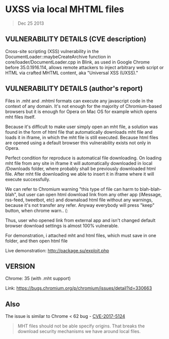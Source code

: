 # UXSS via local MHTML files

> Dec 25 2013

## VULNERABILITY DETAILS (CVE description)

Cross-site scripting (XSS) vulnerability in the DocumentLoader::maybeCreateArchive function in core/loader/DocumentLoader.cpp in Blink, as used in Google Chrome before 35.0.1916.114, allows remote attackers to inject arbitrary web script or HTML via crafted MHTML content, aka "Universal XSS (UXSS)."

## VULNERABILITY DETAILS (author's report)

Files in .mht and .mhtml formats can execute any javascript code in the context of any domain. It's not enough for the majority of Chromium-based browsers but it is enough for Opera on Mac OS for example which opens mht files itself.

Because it's difficult to make user simply open an mht file, a solution was found in the form of html file that automatically downloads mht file and loads it in iframe, in which the mht file is still executed. Because html files are opened using a default browser this vulnerability exists not only in Opera.

Perfect condition for reproduce is automatical file downloading.
On loading mht file from any site in iframe it will automatically downloaded in local /Downloads folder, where probably shall be previously downloaded html file.
After mht file downloading we able to insert it in iframe where it will execute successfully.

We can refer to Chromium warning "this type of file can harm to blah-blah-blah", but user can open html download link from any other app (iMessage, rss-feed, tweetbot, etc) and downaload html file without any warnings, because it's not transfer any refer. Anyway everybody will press "keep" button, when chrome warn.. (:

Thus, user who opened link from external app and isn't changed default browser download settings is almost 100% vulnerable.

For demonstration, i attached mht and html files, which must save in one folder, and then open html file

Live demonstration: http://package.su/exploit.php

## VERSION

Chrome: 35 (with .mht support)

Link: https://bugs.chromium.org/p/chromium/issues/detail?id=330663

## Also

The issue is similar to Chrome < 62 bug - [CVE-2017-5124](https://github.com/Bo0oM/CVE-2017-5124)

> MHT files should not be able specify origins. That breaks the download security mechanisms we have around local files.

